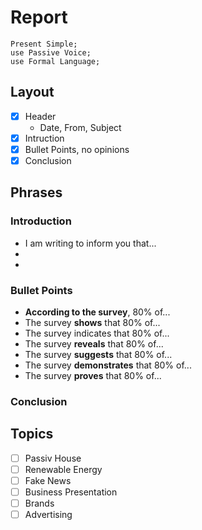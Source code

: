 # Report

```
Present Simple;
use Passive Voice;
use Formal Language;

```
## Layout
- [x] Header
    - Date, From, Subject
- [x] Intruction
- [x] Bullet Points, no opinions
- [x] Conclusion

## Phrases
### Introduction
- I am writing to inform you that...
- 
- 

### Bullet Points
- **According to the survey**, 80% of...
- The survey **shows** that 80% of...
- The survey indicates that 80% of...
- The survey **reveals** that 80% of...
- The survey **suggests** that 80% of...
- The survey **demonstrates** that 80% of...
- The survey **proves** that 80% of...

### Conclusion

## Topics
- [ ] Passiv House
- [ ] Renewable Energy
- [ ] Fake News
- [ ] Business Presentation
- [ ] Brands
- [ ] Advertising